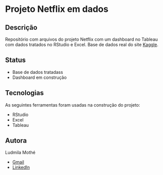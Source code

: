 # Projeto Netflix em dados

## Descrição
Repositório com arquivos do projeto Netflix com  um dashboard no Tableau com dados tratados no RStudio e Excel.
Base de dados real do site [Kaggle](https://www.kaggle.com/shivamb/netflix-shows).

## Status
- Base de dados tratadass
- Dashboard em construção

## Tecnologias 
As seguintes ferramentas foram usadas na construção do projeto:

- RStudio 
- Excel
- Tableau


## Autora
Ludmila Mothé

- [Gmail](mailto:ludmila.mothe@gmail.com)
- [LinkedIn](https://www.linkedin.com/in/ludmilamothe/)
